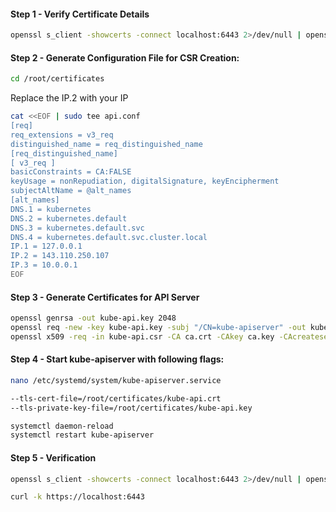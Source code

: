
#### Step 1 - Verify Certificate Details
```sh
openssl s_client -showcerts -connect localhost:6443 2>/dev/null | openssl x509 -inform pem -noout -text
```

#### Step 2 - Generate Configuration File for CSR Creation:
```sh
cd /root/certificates
```
Replace the IP.2 with your IP
```sh
cat <<EOF | sudo tee api.conf
[req]
req_extensions = v3_req
distinguished_name = req_distinguished_name
[req_distinguished_name]
[ v3_req ]
basicConstraints = CA:FALSE
keyUsage = nonRepudiation, digitalSignature, keyEncipherment
subjectAltName = @alt_names
[alt_names]
DNS.1 = kubernetes
DNS.2 = kubernetes.default
DNS.3 = kubernetes.default.svc
DNS.4 = kubernetes.default.svc.cluster.local
IP.1 = 127.0.0.1
IP.2 = 143.110.250.107
IP.3 = 10.0.0.1
EOF
```
#### Step 3 - Generate Certificates for API Server
```sh
openssl genrsa -out kube-api.key 2048
openssl req -new -key kube-api.key -subj "/CN=kube-apiserver" -out kube-api.csr -config api.conf
openssl x509 -req -in kube-api.csr -CA ca.crt -CAkey ca.key -CAcreateserial  -out kube-api.crt -extensions v3_req -extfile api.conf -days 1000
```

#### Step 4 - Start kube-apiserver with following flags:
```sh
nano /etc/systemd/system/kube-apiserver.service
```
```sh
--tls-cert-file=/root/certificates/kube-api.crt
--tls-private-key-file=/root/certificates/kube-api.key
```
```sh
systemctl daemon-reload
systemctl restart kube-apiserver
```

#### Step 5 - Verification
```sh
openssl s_client -showcerts -connect localhost:6443 2>/dev/null | openssl x509 -inform pem -noout -text

curl -k https://localhost:6443
```
